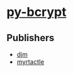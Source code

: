 # [py-bcrypt](https://pypi.org/project/py-bcrypt)



## Publishers
- [djm](https://pypi.org/user/djm)
- [myrtactle](https://pypi.org/user/myrtactle)

